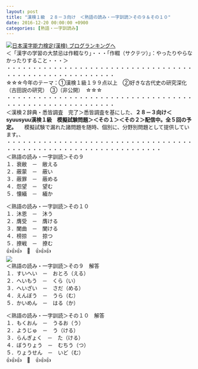 ```yaml
---
layout: post
title: "漢検１級　２８－３向け　＜熟語の読み・一字訓読＞その９＆その１０"
date: 2016-12-20 00:00:00 +0900
categories: [熟語・一字訓読み]
---
```


[![](/syuusyuu9701/assets/images/漢検１級-２８－３向け-＜熟語の読み・一字訓読＞その９＆その１０-br_c_3028_1.gif)](http://blog.with2.net/link.php?1659096:3028 "日本漢字能力検定(漢検) ブログランキングへ")[日本漢字能力検定(漢検) ブログランキングへ](http://blog.with2.net/link.php?1659096:3028)  
＜「漢字の学習の大禁忌は作輟なり」・・・「作輟（サクテツ）」：やったりやらなかったりすること・・・＞  
・・・・・・・・・・・・・・・・・・・・・・・・・・・・・・・・・・・・・・・・・・・・・・・・・・・・・・・・・  
☆☆☆今年のテーマ：①漢検１級１９９点以上　②好きな古代史の研究深化（古田説の研究）　③（非公開）　☆☆☆　　  
・・・・・・・・・・・・・・・・・・・・・・・・・・・・・・・・・・・・・・・・・・・・・・・・・・・・・・・・・  
＜漢検２辞典・悉皆調査　完了＞悉皆調査を基にした、**２８－３向け＜syuusyuu漢検１級　模擬試験問題＞＜その１＞＜その２＞配信中。全５回の予定。**　　模擬試験で漏れた諸問題を随時、個別に、分野別問題として提供しています。、  
・・・・・・・・・・・・・・・・・・・・・・・・・・・・・・・・・・・・・・・・・・・・・・・・・・・・・・・・・・・・・・・・・・  
＜熟語の読み・一字訓読＞その９  
１．衰敝　－　敝える  
２．蔽蒙　－　蔽い　  
３．蔽罪　－　蔽める  
４．怨望　－　望む  
５．懐緬　－　緬か　  
  
＜熟語の読み・一字訓読＞その１０  
１．沐恩　－　沐う  
２．膺受　－　膺ける  
３．闌曲　－　闌ける  
４．榜掠　－　掠つ  
５．撩戦　－　撩む  
👍👍👍　🐒　👍👍👍  
![](/syuusyuu9701/assets/images/漢検１級-２８－３向け-＜熟語の読み・一字訓読＞その９＆その１０-fc4a1a77b510abc6b20685c134615cb7.png)  
＜熟語の読み・一字訓読＞その９　解答  
１．すいへい　－　おとろ（える）  
２．へいもう　－　くら（い）  
３．へいざい　－　さだ（める）  
４．えんぼう　－　うら（む）  
５．かいめん　－　はる（か）  
  
＜熟語の読み・一字訓読＞その１０　解答  
１．もくおん　－　うるお（う）  
２．ようじゅ　－　う（ける）  
３．らんぎょく　－　た（ける）  
４．ぼうりょう　－　むちう（つ）  
５．りょうせん　－　いど（む）  
👍👍👍　🐒　👍👍👍  